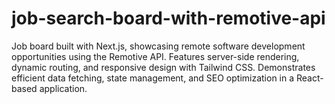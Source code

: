 # job-search-board-with-remotive-api
Job board built with Next.js, showcasing remote software development opportunities using the Remotive API. Features server-side rendering, dynamic routing, and responsive design with Tailwind CSS. Demonstrates efficient data fetching, state management, and SEO optimization in a React-based application.

